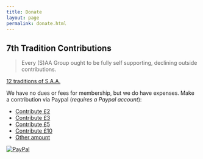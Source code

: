 ```yaml
---
title: Donate
layout: page
permalink: donate.html
---
```


## 7th Tradition Contributions

> Every (S)AA Group ought to be fully self supporting, declining outside contributions.

[12 traditions of S.A.A.][saa12t]

We have no dues or fees for membership, but we do have expenses.
Make a contribution via Paypal (_requires a Paypal account_):

* [Contribute £2](https://paypal.me/MKFellowship/2.00)
* [Contribute £3](https://paypal.me/MKFellowship/3.00)
* [Contribute £5](https://paypal.me/MKFellowship/5.00)
* [Contribute £10](https://paypal.me/MKFellowship/10.00)
* [Other amount](https://paypal.me/MKFellowship/)

[![PayPal][paypal-logo]][paypal]

[paypal]: https://www.paypal.com "PayPal"
[paypal-logo]: https://upload.wikimedia.org/wikipedia/commons/b/b5/PayPal.svg
[7thtrad]: https://www.alcoholics-anonymous.org.uk/About-AA/AA-Traditions
  "The Twelve Traditions of Alcoholics Anonymous"
[saa12t]: https://saa-recovery.org/our-program/the-twelve-traditions/
  "The Twelve Traditions of S.A.A."

<!--

<form action="https://www.paypal.com/cgi-bin/webscr" method="post">

    <!-- Identify your business so that you can collect the payments. -//->
    <input type="hidden" name="business"
        value="Mkfellowship">

    <!-- Specify a Donate button. -//->
    <input type="hidden" name="cmd" value="_donations">

    <!-- Specify details about the contribution -//->
    <input type="hidden" name="item_name" value="MK SAA">
    <input type="hidden" name="item_number" value="7th Tradition contributions for our MK 12 Step Group">
    <input type="hidden" name="currency_code" value="GBP">

    <!-- Display the payment button. -//->
    <p><button type="submit">Contribute</button>
    <!--
    <input type="image" name="submit"
    src="https://www.paypalobjects.com/en_US/i/btn/btn_donate_LG.gif"
    alt="Donate">
    <img alt="" width="1" height="1"
    src="https://www.paypalobjects.com/en_US/i/scr/pixel.gif" >
    -//->
</form>
-->
